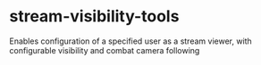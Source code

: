 # stream-visibility-tools
Enables configuration of a specified user as a stream viewer, with configurable visibility and combat camera following
